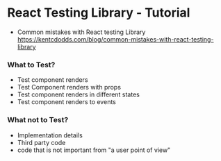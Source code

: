 # React Testing Library - Tutorial

- Common mistakes with React testing Library
https://kentcdodds.com/blog/common-mistakes-with-react-testing-library

### What to Test? 
- Test component renders
- Test Component renders with props
- Test component renders in different states
- Test component renders to events

### What not to Test? 

- Implementation details
- Third party code
- code that is not important from "a user point of view"
